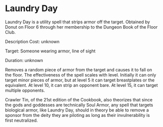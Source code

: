 # Laundry Day

Laundry Day is a utility spell that strips armor off the target. Obtained by Donut on Floor 6 through her membership to the Dungeon Book of the Floor Club.

Description
Cost: unknown

Target: Someone wearing armor, line of sight

Duration: unknown

Removes a random piece of armor from the target and causes it to fall on the floor. The effectiveness of the spell scales with level. Initially it can only target minor pieces of armor, but at level 5 it can target breastplates or the equivalent. At level 10, it can strip an opponent bare. At level 15, it can target multiple opponents.

Crawler Tin, of the 21st edition of the Cookbook, also theorizes that since the gods and goddesses are technically Soul Armor, any spell that targets biological armor, like Laundry Day, should in theory be able to remove a sponsor from the deity they are piloting as long as their invulnerability is first neutralized.